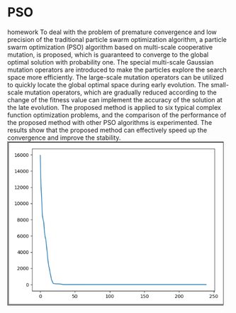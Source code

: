 # PSO
homework
 To deal with the problem of premature convergence and low precision of the traditional particle swarm optimization algorithm, a particle swarm optimization (PSO) algorithm based on multi-scale cooperative mutation, is proposed, which is guaranteed to converge to the global optimal solution with probability one. The special multi-scale Gaussian mutation operators are introduced to make the particles explore the search space more efficiently. The large-scale mutation operators can be utilized to quickly locate the global optimal space during early evolution. The small-scale mutation operators, which are gradually reduced according to the change of the fitness value can implement the accuracy of the solution at the late evolution. The proposed method is applied to six typical complex function optimization problems, and the comparison of the performance of the proposed method with other PSO algorithms is experimented. The results show that the proposed method can effectively speed up the convergence and improve the stability. 
 ![picture](https://github.com/hxchbcjq123/PSO/blob/master/picture.png?raw=true)

